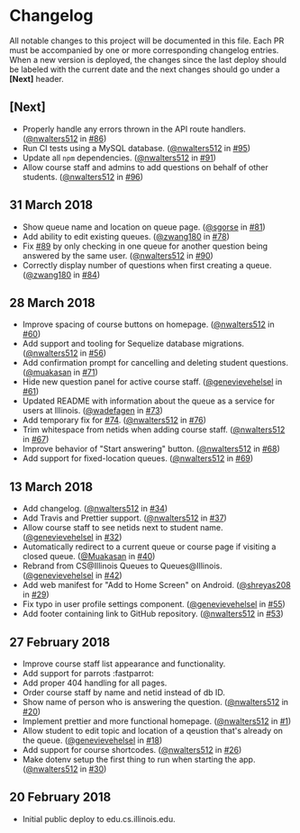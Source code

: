 # Changelog

All notable changes to this project will be documented in this file.
Each PR must be accompanied by one or more corresponding changelog entries.
When a new version is deployed, the changes since the last deploy should be labeled
with the current date and the next changes should go under a **[Next]** header.

## [Next]

* Properly handle any errors thrown in the API route handlers. ([@nwalters512](https://github.com/nwalters512) in [#86](https://github.com/illinois/queue/pull/86))
* Run CI tests using a MySQL database. ([@nwalters512](https://github.com/nwalters512) in [#95](https://github.com/illinois/queue/pull/95))
* Update all `npm` dependencies. ([@nwalters512](https://github.com/nwalters512) in [#91](https://github.com/illinois/queue/pull/91))
* Allow course staff and admins to add questions on behalf of other students. ([@nwalters512](https://github.com/nwalters512) in [#96](https://github.com/illinois/queue/pull/96))

## 31 March 2018

* Show queue name and location on queue page. ([@sgorse](https://github.com/sgorse) in [#81](https://github.com/illinois/queue/pull/81))
* Add ability to edit existing queues. ([@zwang180](https://github.com/zwang180) in [#78](https://github.com/illinois/queue/pull/78))
* Fix [#89](https://github.com/illinois/queue/issues/89) by only checking in one queue for another question being answered by the same user. ([@nwalters512](https://github.com/nwalters512) in [#90](https://github.com/illinois/queue/pull/90))
* Correctly display number of questions when first creating a queue. ([@zwang180](https://github.com/zwang180) in [#84](https://github.com/illinois/queue/pull/84))

## 28 March 2018

* Improve spacing of course buttons on homepage. ([@nwalters512](https://github.com/nwalters512) in [#60](https://github.com/illinois/queue/pull/60))
* Add support and tooling for Sequelize database migrations. ([@nwalters512](https://github.com/nwalters512) in [#56](https://github.com/illinois/queue/pull/56))
* Add confirmation prompt for cancelling and deleting student questions. ([@muakasan](https://github.com/muakasan) in [#71](https://github.com/illinois/queue/pull/71))
* Hide new question panel for active course staff. ([@genevievehelsel](https://github.com/genevievehelsel) in [#61](https://github.com/illinois/queue/pull/61))
* Updated README with information about the queue as a service for users at Illinois. ([@wadefagen](https://github.com/wadefagen) in [#73](https://github.com/illinois/queue/pull/73))
* Add temporary fix for [#74](https://github.com/illinois/queue/issues/74). ([@nwalters512](https://github.com/nwalters512) in [#76](https://github.com/illinois/queue/pull/76))
* Trim whitespace from netids when adding course staff. ([@nwalters512](https://github.com/nwalters512) in [#67](https://github.com/illinois/queue/pull/67))
* Improve behavior of "Start answering" button. ([@nwalters512](https://github.com/nwalters512) in [#68](https://github.com/illinois/queue/pull/68))
* Add support for fixed-location queues. ([@nwalters512](https://github.com/nwalters512) in [#69](https://github.com/illinois/queue/pull/69))

## 13 March 2018

* Add changelog. ([@nwalters512](https://github.com/nwalters512) in [#34](https://github.com/illinois/queue/pull/34))
* Add Travis and Prettier support. ([@nwalters512](https://github.com/nwalters512) in [#37](https://github.com/illinois/queue/pull/37))
* Allow course staff to see netids next to student name. ([@genevievehelsel](https://github.com/genevievehelsel) in [#32](https://github.com/illinois/queue/pull/32))
* Automatically redirect to a current queue or course page if visiting a closed queue. ([@Muakasan](https://github.com/Muakasan) in [#40](https://github.com/illinois/queue/pull/40))
* Rebrand from CS@Illinois Queues to Queues@Illinois. ([@genevievehelsel](https://github.com/genevievehelsel) in [#42](https://github.com/illinois/queue/pull/42))
* Add web manifest for "Add to Home Screen" on Android. ([@shreyas208](https://github.com/shreyas208) in [#29](https://github.com/illinois/queue/pull/29))
* Fix typo in user profile settings component. ([@genevievehelsel](https://github.com/genevievehelsel) in [#55](https://github.com/illinois/queue/pull/55))
* Add footer containing link to GitHub repository. ([@nwalters512](https://github.com/nwalters512) in [#53](https://github.com/illinois/queue/pull/53))

## 27 February 2018

* Improve course staff list appearance and functionality.
* Add support for parrots :fastparrot:
* Add proper 404 handling for all pages.
* Order course staff by name and netid instead of db ID.
* Show name of person who is answering the question. ([@nwalters512](https://github.com/nwalters512) in [#20](https://github.com/illinois/queue/pull/20))
* Implement prettier and more functional homepage. ([@nwalters512](https://github.com/nwalters512) in [#1](https://github.com/illinois/queue/pull/1))
* Allow student to edit topic and location of a qeustion that's already on the queue. ([@genevievehelsel](https://github.com/genevievehelsel) in [#18](https://github.com/illinois/queue/pull/18))
* Add support for course shortcodes. ([@nwalters512](https://github.com/nwalters512) in [#26](https://github.com/illinois/queue/pull/26))
* Make dotenv setup the first thing to run when starting the app. ([@nwalters512](https://github.com/nwalters512) in [#30](https://github.com/illinois/queue/pull/30))

## 20 February 2018

* Initial public deploy to edu.cs.illinois.edu.
